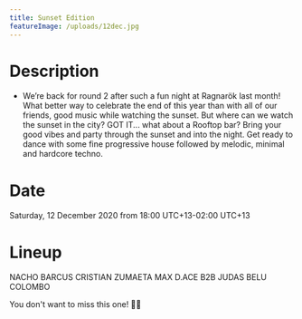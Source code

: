 ```yaml
---
title: Sunset Edition
featureImage: /uploads/12dec.jpg
---
```

# Description

* We’re back for round 2 after such a fun night at Ragnarök last month!
What better way to celebrate the end of this year than with all of our friends, good music while watching the sunset.
But where can we watch the sunset in the city?
GOT IT... what about a Rooftop bar?
Bring your good vibes and party through the sunset and into the night. Get ready to dance with some fine progressive house followed by melodic, minimal and hardcore techno.
# Date

Saturday, 12 December 2020 from 18:00 UTC+13-02:00 UTC+13
# Lineup

NACHO BARCUS
CRISTIAN ZUMAETA
MAX D.ACE B2B JUDAS
BELU COLOMBO

You don't want to miss this one!
🌇✨ 
